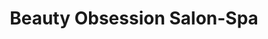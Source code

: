 ---
title: "Beauty Obsession Salon-Spa"
url: /brooklyn/beauty-obsession-salon-spa/
shop: hairdresser
---